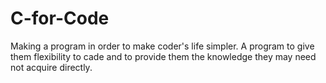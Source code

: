 C-for-Code
==========

Making a program in order to make coder's life simpler. A program to give them flexibility to cade and to provide them the knowledge they may need not acquire directly.
